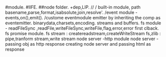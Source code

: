#module.
#IIFE.
##node folder.
+dep,LIP.
// / built-in module, path basename,parse,format,isabsolute,join,resolve'.
/event module - events,on(),emit().
/custome eventmodule emitter by inheriting the comp as eventemitter.
binarydata,charsets,encoding.
streams and buffers.
fs module - readFileSync ,readFile,writeFileSync,writeFile,flag,error,error first clback.
fs promise module.
fs stream : createreadstream,createWriteStream
fs,zlib : pipe,tranform stream,write stream
node server -http module
node server - passing obj as http response
creating node server and passing html as response
